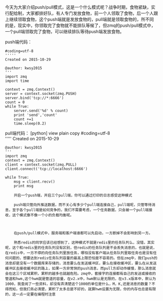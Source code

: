 今天为大家介绍push/pull模式，这是一个什么模式呢？战争时期，食物紧缺，实行配给制，大家都排好队，有人专门发放食物，前一个人领取了食物，后一个人跟上继续领取食物，这个push端就是发放食物的，pull端就是领取食物的，所不同的是，现实中，你领取完了食物就不能排队等候了，但zmq的push/pull模式中，一个pull端领取完了食物，可以继续排队等待push端发放食物。

 

push端代码：


    #coding=utf-8  
    ''''' 
    Created on 2015-10-29 
    
    @author: kwsy2015 
    '''  
    import zmq  
    import time  
    
    context = zmq.Context()  
    server = context.socket(zmq.PUSH)  
    server.bind('tcp://*:6666')  
    count = 0  
    while True:  
        server.send('%d' % count)  
        print 'send','count'  
        count +=1  
        time.sleep(0.2)  

pull端代码：
    [python] view plain copy
    #coding=utf-8  
    ''''' 
    Created on 2015-10-29 
    
    @author: kwsy2015 
    '''  
    import zmq  
    context = zmq.Context()  
    client = context.socket(zmq.PULL)  
    client.connect('tcp://localhost:6666')  
    
    while True:  
        msg = client.recv()  
        print msg  

        开启一个push端，开启三个pull端，你可以通过打印的日志感受这种模式

        push端只管向外推送数据，而不关心有多少个pull端连接自己，pull端呢，只管等待消息，至于各个pull端是如何竞争的，我们不需要考虑，一个任务数据，只会被一个pull端接收，这个模式像不像一个小的负载均衡呢。



        在push/pull模式中，服务端和客户端谁都可以先启动，一方断掉不会影响到另一方。

        熟悉redis的同学应该已经想到了，这种模式不就是redis里的任务队列么，没错，其实呢，这个和redis里的任务队列没有区别，但redis的任务队列是不会丢失消息的，也就是说，在redis中，一方不停的向任务队列里放任务，哪怕没有客户端从任务队列里取任务也是没有任何问题的，想要达到redis任务队列容量的最高上限恐怕是不容易的。但在zmq中，我们push的消息却是没有一个数据库来存储的，消息要么在发送缓冲区，要么在接收缓冲区，要么在从发送缓冲区去接收缓冲区的路上，如果一方非常快的push消息，而pull方却动作缓慢，那么消息就会在这三个区域累积，累积的越多也就越危险。zmq中，套接字的连接都有自己的发送或接收的管道和hwm,这个hwm就是管道的容量，在v2.x中，hwm默认是无限的，在v3.x版本中，默认为1000，我查阅了一些资料，却没有弄清楚这个1000的单位是什么，M，K,还是消息的数量？不得而知，但我们务必清楚，累积了太多总是不好的，就算hwm设置为无限，你的内存也总是有限的，这一点一定要在编程时注意